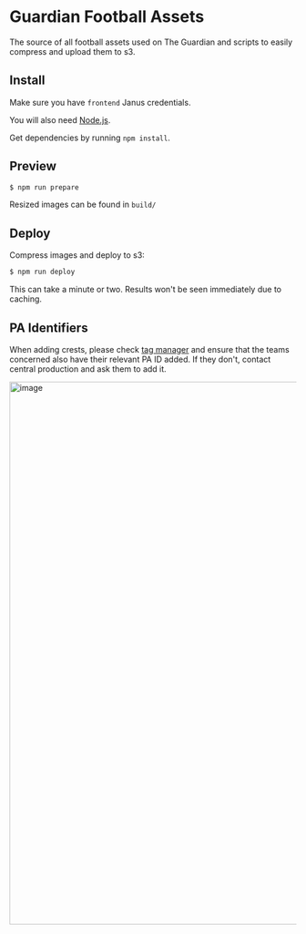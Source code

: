 Guardian Football Assets
========================

The source of all football assets used on The Guardian and scripts to easily compress and upload them to s3.

## Install

Make sure you have `frontend` Janus credentials.

You will also need [Node.js](https://nodejs.org).

Get dependencies by running `npm install`. 

## Preview

```bash
$ npm run prepare
```

Resized images can be found in `build/`

## Deploy

Compress images and deploy to s3:

```bash
$ npm run deploy
```

This can take a minute or two. Results won't be seen immediately due to caching.

## PA Identifiers

When adding crests, please check [tag manager](https://tagmanager.gutools.co.uk/) and ensure that the teams concerned also have their relevant PA ID added. If they don't, contact central production and ask them to add it. 

<img width="953" alt="image" src="https://github.com/guardian/football-assets/assets/102960825/0b365a5e-f239-41d3-b37b-f332596a79aa">


